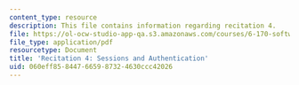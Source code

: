 ```yaml
---
content_type: resource
description: This file contains information regarding recitation 4.
file: https://ol-ocw-studio-app-qa.s3.amazonaws.com/courses/6-170-software-studio-spring-2013/060eff858447665987324630ccc42026_MIT6_170S13_rec4-SessAuthen.pdf
file_type: application/pdf
resourcetype: Document
title: 'Recitation 4: Sessions and Authentication'
uid: 060eff85-8447-6659-8732-4630ccc42026
---
```

